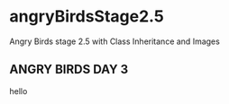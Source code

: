 # angryBirdsStage2.5
Angry Birds stage 2.5 with Class Inheritance and Images

## ANGRY BIRDS DAY 3

hello